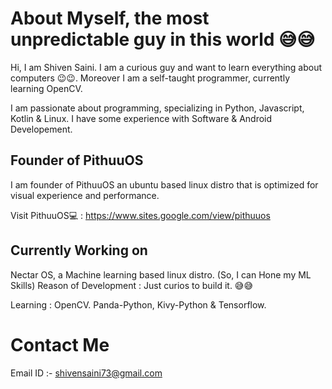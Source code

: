 # About Myself, the most unpredictable guy in this world 😅😅

Hi, I am Shiven Saini. I am a curious guy and want to learn everything about computers 😉😉. Moreover I am a self-taught programmer, currently learning OpenCV.

I am passionate about programming, specializing in Python, Javascript, Kotlin & Linux. I have some experience with Software & Android Developement.

## Founder of PithuuOS 

I am founder of PithuuOS an ubuntu based linux distro that is optimized for visual experience and performance.

Visit PithuuOS💻 : https://www.sites.google.com/view/pithuuos

## Currently Working on 

Nectar OS, a Machine learning based linux distro. (So, I can Hone my ML Skills)
 Reason of Development : Just curios to build it. 😅😅

Learning : OpenCV. Panda-Python, Kivy-Python & Tensorflow.

# Contact Me

Email ID :- shivensaini73@gmail.com
